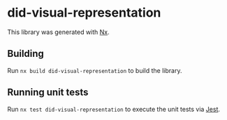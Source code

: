 # did-visual-representation

This library was generated with [Nx](https://nx.dev).

## Building

Run `nx build did-visual-representation` to build the library.

## Running unit tests

Run `nx test did-visual-representation` to execute the unit tests via [Jest](https://jestjs.io).
